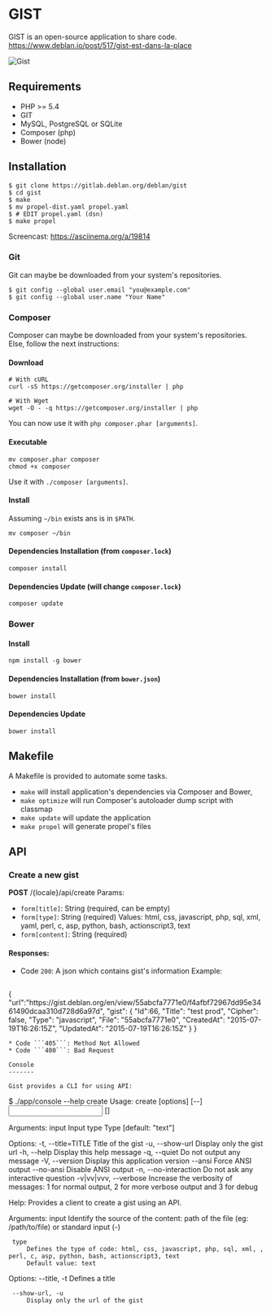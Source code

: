 GIST
====

GIST is an open-source application to share code.
https://www.deblan.io/post/517/gist-est-dans-la-place

![Gist](https://upload.deblan.org/u/2015-05/554e2c12.png "Gist")

Requirements
------------

* PHP >= 5.4
* GIT
* MySQL, PostgreSQL or SQLite
* Composer (php)
* Bower (node)

Installation
------------

	$ git clone https://gitlab.deblan.org/deblan/gist
	$ cd gist
	$ make
	$ mv propel-dist.yaml propel.yaml
	$ # EDIT propel.yaml (dsn)
	$ make propel

Screencast: https://asciinema.org/a/19814

### Git

Git can maybe be downloaded from your system's repositories.

	$ git config --global user.email "you@example.com"
	$ git config --global user.name "Your Name"

### Composer

Composer can maybe be downloaded from your system's repositories.
Else, follow the next instructions:

#### Download

    # With cURL
    curl -sS https://getcomposer.org/installer | php

    # With Wget
    wget -O - -q https://getcomposer.org/installer | php

You can now use it with `php composer.phar [arguments]`.

#### Executable

    mv composer.phar composer
    chmod +x composer

Use it with `./composer [arguments]`.

#### Install

Assuming `~/bin` exists ans is in `$PATH`.

    mv composer ~/bin

#### Dependencies Installation (from `composer.lock`)

    composer install

#### Dependencies Update (will change `composer.lock`)

    composer update

### Bower


#### Install

	npm install -g bower

#### Dependencies Installation (from `bower.json`)

    bower install

#### Dependencies Update

    bower install


Makefile
--------

A Makefile is provided to automate some tasks.

* `make` will install application's dependencies via Composer and Bower,
* `make optimize` will run Composer's autoloader dump script with classmap
* `make update` will update the application
* `make propel` will generate propel's files

API
---

### Create a new gist

**POST** /{locale}/api/create
Params:

* ```form[title]```: String (required, can be empty)
* ```form[type]```: String (required)
  Values: html, css, javascript, php, sql, xml, yaml, perl, c, asp, python, bash, actionscript3, text
* ```form[content]```: String (required)

#### Responses:

* Code ```200```: A json which contains gist's information
  Example:
  ```javascript
{
    "url":"https:\/\/gist.deblan.org\/en\/view\/55abcfa7771e0\/f4afbf72967dd95e3461490dcaa310d728d6a97d",
    "gist": {
        "Id":66,
        "Title": "test prod",
        "Cipher": false,
        "Type": "javascript",
        "File": "55abcfa7771e0",
        "CreatedAt": "2015-07-19T16:26:15Z",
        "UpdatedAt": "2015-07-19T16:26:15Z"
    }
}
  ```
* Code ```405```: Method Not Allowed
* Code ```400```: Bad Request

Console
-------

Gist provides a CLI for using API:

```
$ ./app/console --help create
Usage:
  create [options] [--] <input> [<type>]

Arguments:
  input                 Input
  type                  Type [default: "text"]

Options:
  -t, --title=TITLE     Title of the gist
  -u, --show-url        Display only the gist url
  -h, --help            Display this help message
  -q, --quiet           Do not output any message
  -V, --version         Display this application version
      --ansi            Force ANSI output
      --no-ansi         Disable ANSI output
  -n, --no-interaction  Do not ask any interactive question
  -v|vv|vvv, --verbose  Increase the verbosity of messages: 1 for normal output, 2 for more verbose output and 3 for debug

Help:
 Provides a client to create a gist using an API.
 
 Arguments:
     input
         Identify the source of the content: path of the file (eg: /path/to/file) or standard input (-)
 
     type
         Defines the type of code: html, css, javascript, php, sql, xml, , perl, c, asp, python, bash, actionscript3, text
         Default value: text
 
 Options:
     --title, -t
         Defines a title
 
     --show-url, -u
         Display only the url of the gist
```
